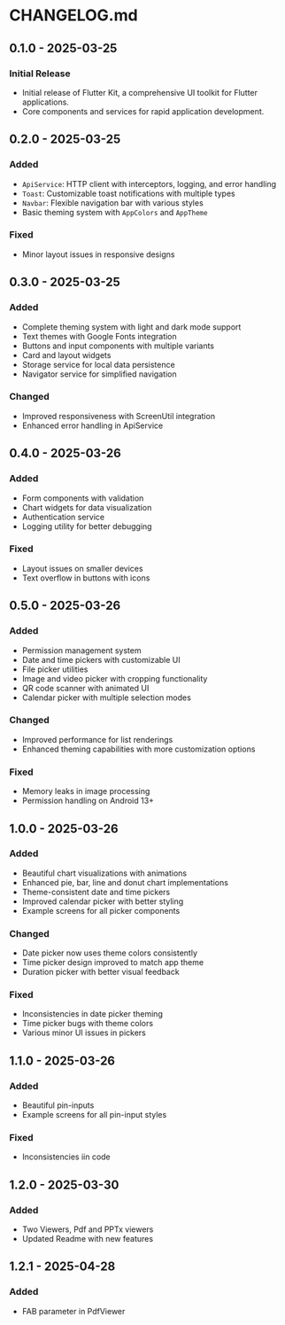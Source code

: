 # CHANGELOG.md

## 0.1.0 - 2025-03-25

### Initial Release

- Initial release of Flutter Kit, a comprehensive UI toolkit for Flutter applications.
- Core components and services for rapid application development.

## 0.2.0 - 2025-03-25

### Added

- `ApiService`: HTTP client with interceptors, logging, and error handling
- `Toast`: Customizable toast notifications with multiple types
- `Navbar`: Flexible navigation bar with various styles
- Basic theming system with `AppColors` and `AppTheme`

### Fixed

- Minor layout issues in responsive designs

## 0.3.0 - 2025-03-25

### Added

- Complete theming system with light and dark mode support
- Text themes with Google Fonts integration
- Buttons and input components with multiple variants
- Card and layout widgets
- Storage service for local data persistence
- Navigator service for simplified navigation

### Changed

- Improved responsiveness with ScreenUtil integration
- Enhanced error handling in ApiService

## 0.4.0 - 2025-03-26

### Added

- Form components with validation
- Chart widgets for data visualization
- Authentication service
- Logging utility for better debugging

### Fixed

- Layout issues on smaller devices
- Text overflow in buttons with icons

## 0.5.0 - 2025-03-26

### Added

- Permission management system
- Date and time pickers with customizable UI
- File picker utilities
- Image and video picker with cropping functionality
- QR code scanner with animated UI
- Calendar picker with multiple selection modes

### Changed

- Improved performance for list renderings
- Enhanced theming capabilities with more customization options

### Fixed

- Memory leaks in image processing
- Permission handling on Android 13+

## 1.0.0 - 2025-03-26

### Added

- Beautiful chart visualizations with animations
- Enhanced pie, bar, line and donut chart implementations
- Theme-consistent date and time pickers
- Improved calendar picker with better styling
- Example screens for all picker components

### Changed

- Date picker now uses theme colors consistently
- Time picker design improved to match app theme
- Duration picker with better visual feedback

### Fixed

- Inconsistencies in date picker theming
- Time picker bugs with theme colors
- Various minor UI issues in pickers

## 1.1.0 - 2025-03-26

### Added

- Beautiful pin-inputs
- Example screens for all pin-input styles


### Fixed

- Inconsistencies iin code

## 1.2.0 - 2025-03-30

### Added

- Two Viewers, Pdf and PPTx viewers
- Updated Readme with new features

## 1.2.1 - 2025-04-28

### Added

- FAB parameter in PdfViewer

